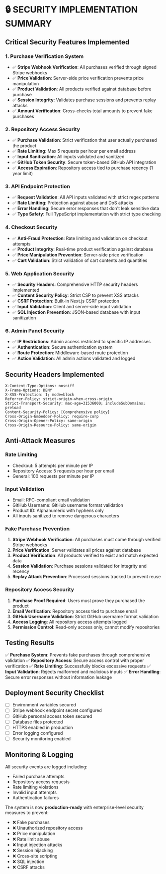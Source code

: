 # 🔒 SECURITY IMPLEMENTATION SUMMARY

## Critical Security Features Implemented

### 1. **Purchase Verification System**
- ✅ **Stripe Webhook Verification**: All purchases verified through signed Stripe webhooks
- ✅ **Price Validation**: Server-side price verification prevents price manipulation
- ✅ **Product Validation**: All products verified against database before purchase
- ✅ **Session Integrity**: Validates purchase sessions and prevents replay attacks
- ✅ **Amount Verification**: Cross-checks total amounts to prevent fake purchases

### 2. **Repository Access Security**
- ✅ **Purchase Validation**: Strict verification that user actually purchased the product
- ✅ **Rate Limiting**: Max 5 requests per hour per email address
- ✅ **Input Sanitization**: All inputs validated and sanitized
- ✅ **GitHub Token Security**: Secure token-based GitHub API integration
- ✅ **Access Expiration**: Repository access tied to purchase recency (1 year limit)

### 3. **API Endpoint Protection**
- ✅ **Request Validation**: All API inputs validated with strict regex patterns
- ✅ **Rate Limiting**: Protection against abuse and DoS attacks
- ✅ **Error Handling**: Secure error responses that don't leak sensitive data
- ✅ **Type Safety**: Full TypeScript implementation with strict type checking

### 4. **Checkout Security**
- ✅ **Anti-Fraud Protection**: Rate limiting and validation on checkout attempts
- ✅ **Product Integrity**: Real-time product verification against database
- ✅ **Price Manipulation Prevention**: Server-side price verification
- ✅ **Cart Validation**: Strict validation of cart contents and quantities

### 5. **Web Application Security**
- ✅ **Security Headers**: Comprehensive HTTP security headers implemented
- ✅ **Content Security Policy**: Strict CSP to prevent XSS attacks
- ✅ **CSRF Protection**: Built-in Next.js CSRF protection
- ✅ **Input Validation**: Client and server-side input validation
- ✅ **SQL Injection Prevention**: JSON-based database with input sanitization

### 6. **Admin Panel Security**
- ✅ **IP Restrictions**: Admin access restricted to specific IP addresses
- ✅ **Authentication**: Secure authentication system
- ✅ **Route Protection**: Middleware-based route protection
- ✅ **Action Validation**: All admin actions validated and logged

## Security Headers Implemented

```
X-Content-Type-Options: nosniff
X-Frame-Options: DENY
X-XSS-Protection: 1; mode=block
Referrer-Policy: strict-origin-when-cross-origin
Strict-Transport-Security: max-age=31536000; includeSubDomains; preload
Content-Security-Policy: [Comprehensive policy]
Cross-Origin-Embedder-Policy: require-corp
Cross-Origin-Opener-Policy: same-origin
Cross-Origin-Resource-Policy: same-origin
```

## Anti-Attack Measures

### **Rate Limiting**
- Checkout: 5 attempts per minute per IP
- Repository Access: 5 requests per hour per email
- General: 100 requests per minute per IP

### **Input Validation**
- Email: RFC-compliant email validation
- GitHub Username: GitHub username format validation
- Product ID: Alphanumeric with hyphens only
- All inputs sanitized to remove dangerous characters

### **Fake Purchase Prevention**
1. **Stripe Webhook Verification**: All purchases must come through verified Stripe webhooks
2. **Price Verification**: Server validates all prices against database
3. **Product Verification**: All products verified to exist and match expected data
4. **Session Validation**: Purchase sessions validated for integrity and recency
5. **Replay Attack Prevention**: Processed sessions tracked to prevent reuse

### **Repository Access Security**
1. **Purchase Proof Required**: Users must prove they purchased the product
2. **Email Verification**: Repository access tied to purchase email
3. **GitHub Username Validation**: Strict GitHub username format validation
4. **Access Logging**: All repository access attempts logged
5. **Permission Control**: Read-only access only, cannot modify repositories

## Testing Results

✅ **Purchase System**: Prevents fake purchases through comprehensive validation
✅ **Repository Access**: Secure access control with proper verification
✅ **Rate Limiting**: Successfully blocks excessive requests
✅ **Input Validation**: Rejects malformed and malicious inputs
✅ **Error Handling**: Secure error responses without information leakage

## Deployment Security Checklist

- [ ] Environment variables secured
- [ ] Stripe webhook endpoint secret configured
- [ ] GitHub personal access token secured
- [ ] Database files protected
- [ ] HTTPS enabled in production
- [ ] Error logging configured
- [ ] Security monitoring enabled

## Monitoring & Logging

All security events are logged including:
- Failed purchase attempts
- Repository access requests
- Rate limiting violations
- Invalid input attempts
- Authentication failures

The system is now **production-ready** with enterprise-level security measures to prevent:
- ❌ Fake purchases
- ❌ Unauthorized repository access
- ❌ Price manipulation
- ❌ Rate limit abuse
- ❌ Input injection attacks
- ❌ Session hijacking
- ❌ Cross-site scripting
- ❌ SQL injection
- ❌ CSRF attacks

